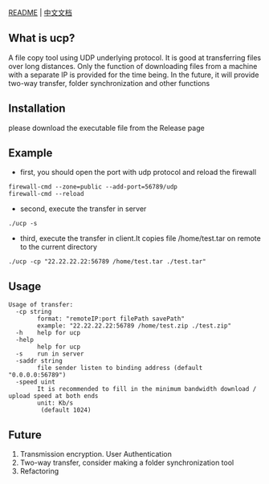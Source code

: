 [README](https://github.com/XiaCo/ucp/blob/master/README.md) | [中文文档](https://github.com/XiaCo/ucp/blob/master/README.zh.md)

What is ucp?
---
A file copy tool using UDP underlying protocol. It is good at transferring files over long distances.
Only the function of downloading files from a machine with a separate IP is provided for the time being. 
In the future, it will provide two-way transfer, folder synchronization and other functions


Installation
---
please download the executable file from the Release page

Example
---
+ first, you should open the port with udp protocol and reload the firewall
```
firewall-cmd --zone=public --add-port=56789/udp
firewall-cmd --reload
```
+ second, execute the transfer in server
```
./ucp -s
```
+ third, execute the transfer in client.It copies file /home/test.tar on remote to the current directory
```
./ucp -cp "22.22.22.22:56789 /home/test.tar ./test.tar"
```

Usage
---
```
Usage of transfer:
  -cp string
        format: "remoteIP:port filePath savePath"
        example: "22.22.22.22:56789 /home/test.zip ./test.zip"
  -h    help for ucp
  -help
        help for ucp
  -s    run in server
  -saddr string
        file sender listen to binding address (default "0.0.0.0:56789")
  -speed uint
        It is recommended to fill in the minimum bandwidth download / upload speed at both ends
        unit: Kb/s
         (default 1024)
```

Future
---
1. Transmission encryption. User Authentication
2. Two-way transfer, consider making a folder synchronization tool
3. Refactoring